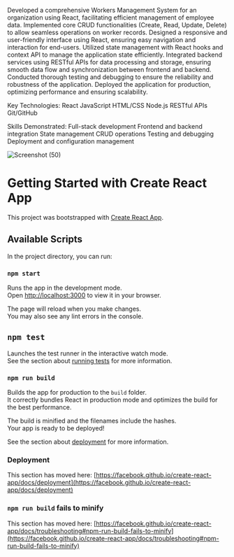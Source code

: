
Developed a comprehensive Workers Management System for an organization using React, facilitating efficient management of employee data.
Implemented core CRUD functionalities (Create, Read, Update, Delete) to allow seamless operations on worker records.
Designed a responsive and user-friendly interface using React, ensuring easy navigation and interaction for end-users.
Utilized state management with React hooks and context API to manage the application state efficiently.
Integrated backend services using RESTful APIs for data processing and storage, ensuring smooth data flow and synchronization between frontend and backend.
Conducted thorough testing and debugging to ensure the reliability and robustness of the application.
Deployed the application for production, optimizing performance and ensuring scalability.

Key Technologies:
React
JavaScript
HTML/CSS
Node.js
RESTful APIs
Git/GitHub

Skills Demonstrated:
Full-stack development
Frontend and backend integration
State management
CRUD operations
Testing and debugging
Deployment and configuration management

![Screenshot (50)](https://github.com/user-attachments/assets/96f5303f-fd87-471e-bdf4-c70e0cde6b0b)



# Getting Started with Create React App
This project was bootstrapped with [Create React App](https://github.com/facebook/create-react-app).

## Available Scripts
In the project directory, you can run:

### `npm start`
Runs the app in the development mode.\
Open [http://localhost:3000](http://localhost:3000) to view it in your browser.

The page will reload when you make changes.\
You may also see any lint errors in the console.

## `npm test`
Launches the test runner in the interactive watch mode.\
See the section about [running tests](https://facebook.github.io/create-react-app/docs/running-tests) for more information.

### `npm run build`
Builds the app for production to the `build` folder.\
It correctly bundles React in production mode and optimizes the build for the best performance.

The build is minified and the filenames include the hashes.\
Your app is ready to be deployed!

See the section about [deployment](https://facebook.github.io/create-react-app/docs/deployment) for more information.

### Deployment

This section has moved here: [https://facebook.github.io/create-react-app/docs/deployment](https://facebook.github.io/create-react-app/docs/deployment)

### `npm run build` fails to minify

This section has moved here: [https://facebook.github.io/create-react-app/docs/troubleshooting#npm-run-build-fails-to-minify](https://facebook.github.io/create-react-app/docs/troubleshooting#npm-run-build-fails-to-minify)
